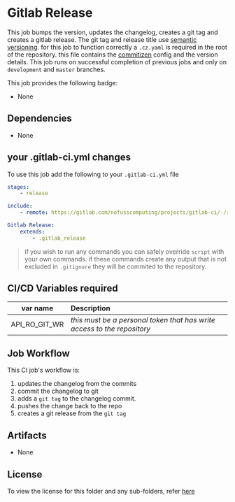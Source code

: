# Gitlab Release
This job bumps the version, updates the changelog, creates a git tag and creates a gitlab release. The git tag and release title use [semantic versioning](https://semver.org/). for this job to function correctly a `.cz.yaml` is required in the root of the repository. this file contains the [commitizen](https://github.com/commitizen-tools/commitizen) config and the version details. This job runs on successful completion of previous jobs and only on `development` and `master` branches.


This job provides the following badge:

- None

## Dependencies

- None

## your .gitlab-ci.yml changes
To use this job add the following to your `.gitlab-ci.yml` file

``` yaml
stages:
    - release

include:
    - remote: https://gitlab.com/nofusscomputing/projects/gitlab-ci/-/raw/development/gitlab_release/.gitlab-ci.yml

Gitlab Release:
    extends:
        - .gitlab_release
```
> if you wish to run any commands you can safely override `script` with your own commands. if these commands create any output that is not excluded in `.gitignore` they will be commited to the repository.

## CI/CD Variables required

| var name | Description |
|:----:|:----|
| API_RO_GIT_WR | *this must be a personal token that has write access to the repository* |


## Job Workflow

This CI job's workflow is:

1. updates the changelog from the commits
1. commit the changelog to git
1. adds a `git tag` to the changelog commit. 
1. pushes the change back to the repo
1. creates a git release from the `git tag`


## Artifacts

 - None

## License
To view the license for this folder and any sub-folders, refer [here](https://gitlab.com/nofusscomputing/projects/gitlab-ci)













